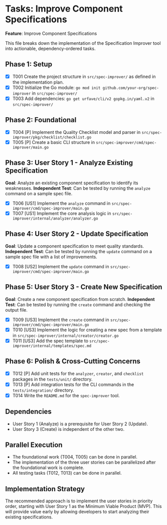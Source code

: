 # Tasks: Improve Component Specifications

**Feature**: Improve Component Specifications

This file breaks down the implementation of the Specification Improver tool into actionable, dependency-ordered tasks.

## Phase 1: Setup

- [x] T001 Create the project structure in `src/spec-improver/` as defined in the implementation plan.
- [x] T002 Initialize the Go module: `go mod init github.com/your-org/spec-improver` in `src/spec-improver/`
- [x] T003 Add dependencies: `go get urfave/cli/v2 gopkg.in/yaml.v2` in `src/spec-improver/`

## Phase 2: Foundational

- [x] T004 [P] Implement the Quality Checklist model and parser in `src/spec-improver/pkg/checklist/checklist.go`
- [x] T005 [P] Create a basic CLI structure in `src/spec-improver/cmd/spec-improver/main.go`

## Phase 3: User Story 1 - Analyze Existing Specification

**Goal**: Analyze an existing component specification to identify its weaknesses.
**Independent Test**: Can be tested by running the `analyze` command on a sample spec file.

- [x] T006 [US1] Implement the `analyze` command in `src/spec-improver/cmd/spec-improver/main.go`
- [x] T007 [US1] Implement the core analysis logic in `src/spec-improver/internal/analyzer/analyzer.go`

## Phase 4: User Story 2 - Update Specification

**Goal**: Update a component specification to meet quality standards.
**Independent Test**: Can be tested by running the `update` command on a sample spec file with a list of improvements.

- [x] T008 [US2] Implement the `update` command in `src/spec-improver/cmd/spec-improver/main.go`

## Phase 5: User Story 3 - Create New Specification

**Goal**: Create a new component specification from scratch.
**Independent Test**: Can be tested by running the `create` command and checking the output file.

- [x] T009 [US3] Implement the `create` command in `src/spec-improver/cmd/spec-improver/main.go`
- [x] T010 [US3] Implement the logic for creating a new spec from a template in `src/spec-improver/internal/creator/creator.go`
- [x] T011 [US3] Add the spec template to `src/spec-improver/internal/templates/spec.md`

## Phase 6: Polish & Cross-Cutting Concerns

- [x] T012 [P] Add unit tests for the `analyzer`, `creator`, and `checklist` packages in the `tests/unit/` directory.
- [x] T013 [P] Add integration tests for the CLI commands in the `tests/integration/` directory.
- [x] T014 Write the `README.md` for the `spec-improver` tool.

## Dependencies

- User Story 1 (Analyze) is a prerequisite for User Story 2 (Update).
- User Story 3 (Create) is independent of the other two.

## Parallel Execution

- The foundational work (T004, T005) can be done in parallel.
- The implementation of the three user stories can be parallelized after the foundational work is complete.
- All testing tasks (T012, T013) can be done in parallel.

## Implementation Strategy

The recommended approach is to implement the user stories in priority order, starting with User Story 1 as the Minimum Viable Product (MVP). This will provide value early by allowing developers to start analyzing their existing specifications.
